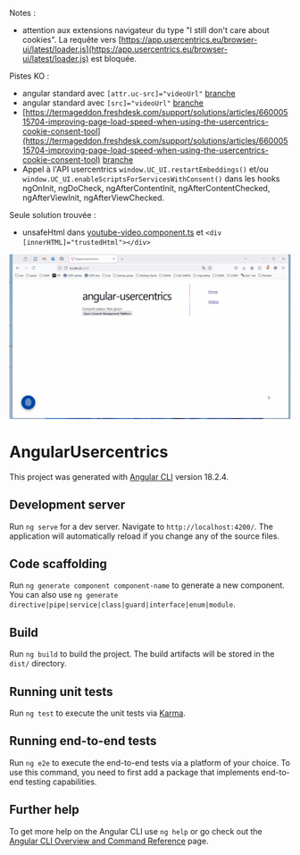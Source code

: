 Notes :
 * attention aux extensions navigateur du type "I still don't care about cookies". La requête vers [https://app.usercentrics.eu/browser-ui/latest/loader.js](https://app.usercentrics.eu/browser-ui/latest/loader.js) est bloquée.

Pistes KO :
 * angular standard avec `[attr.uc-src]="videoUrl"` [branche](https://github.com/avergnaud/angular-usercentrics/tree/ko-1)
 * angular standard avec `[src]="videoUrl"` [branche](https://github.com/avergnaud/angular-usercentrics/tree/ko-2)
 * [https://termageddon.freshdesk.com/support/solutions/articles/66000515704-improving-page-load-speed-when-using-the-usercentrics-cookie-consent-tool](https://termageddon.freshdesk.com/support/solutions/articles/66000515704-improving-page-load-speed-when-using-the-usercentrics-cookie-consent-tool) [branche](https://github.com/avergnaud/angular-usercentrics/tree/ko-3)
 * Appel à l'API usercentrics `window.UC_UI.restartEmbeddings()` et/ou `window.UC_UI.enableScriptsForServicesWithConsent()` dans les hooks ngOnInit, ngDoCheck, ngAfterContentInit, ngAfterContentChecked, ngAfterViewInit, ngAfterViewChecked.

Seule solution trouvée :
 * unsafeHtml  dans [youtube-video.component.ts](https://github.com/avergnaud/angular-usercentrics/blob/feature/video-id-dynamique/src/app/youtube-video/youtube-video.component.ts) et `<div [innerHTML]="trustedHtml"></div>`

![demo](./docs/dynamic_demo.gif?raw=true)

# AngularUsercentrics

This project was generated with [Angular CLI](https://github.com/angular/angular-cli) version 18.2.4.

## Development server

Run `ng serve` for a dev server. Navigate to `http://localhost:4200/`. The application will automatically reload if you change any of the source files.

## Code scaffolding

Run `ng generate component component-name` to generate a new component. You can also use `ng generate directive|pipe|service|class|guard|interface|enum|module`.

## Build

Run `ng build` to build the project. The build artifacts will be stored in the `dist/` directory.

## Running unit tests

Run `ng test` to execute the unit tests via [Karma](https://karma-runner.github.io).

## Running end-to-end tests

Run `ng e2e` to execute the end-to-end tests via a platform of your choice. To use this command, you need to first add a package that implements end-to-end testing capabilities.

## Further help

To get more help on the Angular CLI use `ng help` or go check out the [Angular CLI Overview and Command Reference](https://angular.dev/tools/cli) page.
